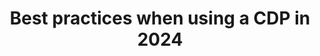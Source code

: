 ---
title: 'Best practices when using a CDP in 2024'
excerpt: There's a lot of conflicting opinions about the benefits and drawbacks of sGTM, so let's look at what you really get when switching to server-side tracking
publishedAt: 2024-02-21T00:00:00Z
image: https://www.vakulski-group.com/wp-content/uploads/2023/09/GA4-Server-Side-Featured-Image.webp
category: Customer Data Platforms
tags: 
    - best practices
    - tips and tricks
    - cdps
metadata:
    canonical: https://wwww.getoasis.io/sgtm-sifting-through-the-noise
---
